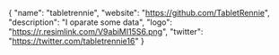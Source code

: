 {
  "name": "tabletrennie",
  "website": "https://github.com/TabletRennie",
  "description": "I oparate some data",
  "logo": "https://r.resimlink.com/V9abiMI15S6.png",
  "twitter": "https://twitter.com/tabletrennie16"
}
